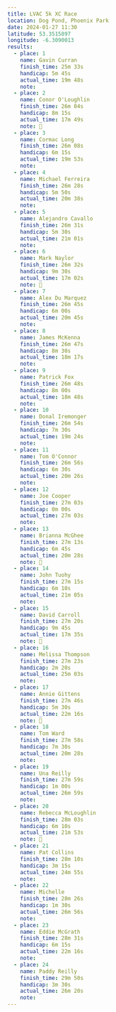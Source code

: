 ```yaml
---
title: LVAC 5k XC Race
location: Dog Pond, Phoenix Park
date: 2024-01-27 11:30
latitude: 53.3515897
longitude: -6.3090013
results:
  - place: 1
    name: Gavin Curran
    finish_time: 25m 33s
    handicap: 5m 45s
    actual_time: 19m 48s
    note:
  - place: 2
    name: Conor O'Loughlin
    finish_time: 26m 04s
    handicap: 8m 15s
    actual_time: 17m 49s
    note: 🥉
  - place: 3
    name: Cormac Long
    finish_time: 26m 08s
    handicap: 6m 15s
    actual_time: 19m 53s
    note:
  - place: 4
    name: Michael Ferreira
    finish_time: 26m 28s
    handicap: 5m 50s
    actual_time: 20m 38s
    note:
  - place: 5
    name: Alejandro Cavallo
    finish_time: 26m 31s
    handicap: 5m 30s
    actual_time: 21m 01s
    note:
  - place: 6
    name: Mark Naylor
    finish_time: 26m 32s
    handicap: 9m 30s
    actual_time: 17m 02s
    note: 🥇
  - place: 7
    name: Alex Du Marquez
    finish_time: 26m 45s
    handicap: 6m 00s
    actual_time: 20m 45s
    note:
  - place: 8
    name: James McKenna
    finish_time: 26m 47s
    handicap: 8m 30s
    actual_time: 18m 17s
    note:
  - place: 9
    name: Patrick Fox
    finish_time: 26m 48s
    handicap: 8m 00s
    actual_time: 18m 48s
    note:
  - place: 10
    name: Donal Iremonger
    finish_time: 26m 54s
    handicap: 7m 30s
    actual_time: 19m 24s
    note:
  - place: 11
    name: Tom O'Connor
    finish_time: 26m 56s
    handicap: 6m 30s
    actual_time: 20m 26s
    note:
  - place: 12
    name: Joe Cooper
    finish_time: 27m 03s
    handicap: 0m 00s
    actual_time: 27m 03s
    note:
  - place: 13
    name: Brianna McGhee
    finish_time: 27m 13s
    handicap: 6m 45s
    actual_time: 20m 28s
    note: 🥇
  - place: 14
    name: John Tuohy 
    finish_time: 27m 15s
    handicap: 6m 10s
    actual_time: 21m 05s
    note:
  - place: 15
    name: David Carroll
    finish_time: 27m 20s
    handicap: 9m 45s
    actual_time: 17m 35s
    note: 🥈
  - place: 16
    name: Melissa Thompson
    finish_time: 27m 23s
    handicap: 2m 20s
    actual_time: 25m 03s
    note:
  - place: 17
    name: Annie Gittens
    finish_time: 27m 46s
    handicap: 5m 30s
    actual_time: 22m 16s
    note: 🥉
  - place: 18
    name: Tom Ward
    finish_time: 27m 58s
    handicap: 7m 30s
    actual_time: 20m 28s
    note:
  - place: 19
    name: Una Reilly
    finish_time: 27m 59s
    handicap: 1m 00s
    actual_time: 26m 59s
    note:
  - place: 20
    name: Rebecca McLoughlin
    finish_time: 28m 03s
    handicap: 6m 10s
    actual_time: 21m 53s
    note: 🥈
  - place: 21
    name: Pat Collins
    finish_time: 28m 10s
    handicap: 3m 15s
    actual_time: 24m 55s
    note:
  - place: 22
    name: Michelle 
    finish_time: 28m 26s
    handicap: 1m 30s
    actual_time: 26m 56s
    note:
  - place: 23
    name: Eddie McGrath
    finish_time: 28m 31s
    handicap: 6m 15s
    actual_time: 22m 16s
    note:
  - place: 24
    name: Paddy Reilly
    finish_time: 29m 50s
    handicap: 3m 30s
    actual_time: 26m 20s
    note:
---
```

